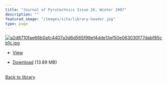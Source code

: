 ```yaml
---
title: "Journal of Pyrotechnics Issue 26, Winter 2007"
description: ""
featured_image: "/images/site/library-header.jpg"
type: page
---
```


<a href="https://drive.google.com/file/d/15VG_8wuHQi7GWPJpAg71EZUL5NM9jIy1/view" target="_blank">![a2d8710fae66b0afc4407a3d6d565f98ef4dde13ef50e063030f77dabf85cb1c.jpg](/images/library/a2d8710fae66b0afc4407a3d6d565f98ef4dde13ef50e063030f77dabf85cb1c.jpg)</a>
* <a href="https://drive.google.com/file/d/15VG_8wuHQi7GWPJpAg71EZUL5NM9jIy1/view" target="_blank">View</a>

* [Download](https://drive.google.com/uc?export=download&id=15VG_8wuHQi7GWPJpAg71EZUL5NM9jIy1) (13.89 MB)

<br />[Back to library](/library/)
